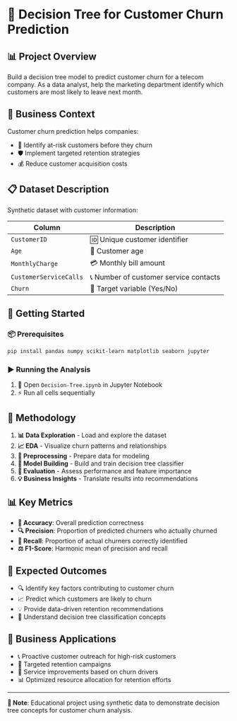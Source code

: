 # 🌳 Decision Tree for Customer Churn Prediction

## 📊 Project Overview

Build a decision tree model to predict customer churn for a telecom company. As a data analyst, help the marketing department identify which customers are most likely to leave next month.

## 💼 Business Context

Customer churn prediction helps companies:
- 🎯 Identify at-risk customers before they churn
- 🛡️ Implement targeted retention strategies
- 💰 Reduce customer acquisition costs

## 📋 Dataset Description

Synthetic dataset with customer information:

| Column | Description |
|--------|-------------|
| `CustomerID` | 🆔 Unique customer identifier |
| `Age` | 👤 Customer age |
| `MonthlyCharge` | 💳 Monthly bill amount |
| `CustomerServiceCalls` | 📞 Number of customer service contacts |
| `Churn` | 🎯 Target variable (Yes/No) |

## 🚀 Getting Started

### 📦 Prerequisites
```bash
pip install pandas numpy scikit-learn matplotlib seaborn jupyter
```

### ▶️ Running the Analysis
1. 📓 Open `Decision-Tree.ipynb` in Jupyter Notebook
2. ⚡ Run all cells sequentially

## 🔬 Methodology

1. **📊 Data Exploration** - Load and explore the dataset
2. **📈 EDA** - Visualize churn patterns and relationships
3. **🔧 Preprocessing** - Prepare data for modeling
4. **🌳 Model Building** - Build and train decision tree classifier
5. **📏 Evaluation** - Assess performance and feature importance
6. **💡 Business Insights** - Translate results into recommendations

## 📊 Key Metrics

- **🎯 Accuracy**: Overall prediction correctness
- **🔍 Precision**: Proportion of predicted churners who actually churned
- **📢 Recall**: Proportion of actual churners correctly identified
- **⚖️ F1-Score**: Harmonic mean of precision and recall

## 🎯 Expected Outcomes

- 🔍 Identify key factors contributing to customer churn
- 📈 Predict which customers are likely to churn
- 💡 Provide data-driven retention recommendations
- 🧠 Understand decision tree classification concepts

## 🏢 Business Applications

- 📞 Proactive customer outreach for high-risk customers
- 🎯 Targeted retention campaigns
- 🔧 Service improvements based on churn drivers
- 📊 Optimized resource allocation for retention efforts

---

**📝 Note**: Educational project using synthetic data to demonstrate decision tree concepts for customer churn analysis.
